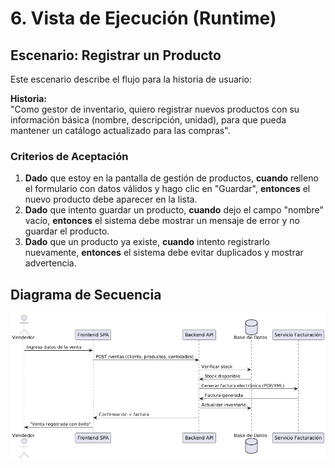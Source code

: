 # 6. Vista de Ejecución (Runtime)

## Escenario: Registrar un Producto

Este escenario describe el flujo para la historia de usuario:

**Historia:**  
"Como gestor de inventario, quiero registrar nuevos productos con su información básica (nombre, descripción, unidad), para que pueda mantener un catálogo actualizado para las compras".

### Criterios de Aceptación
1. **Dado** que estoy en la pantalla de gestión de productos, **cuando** relleno el formulario con datos válidos y hago clic en "Guardar", **entonces** el nuevo producto debe aparecer en la lista.
2. **Dado** que intento guardar un producto, **cuando** dejo el campo "nombre" vacío, **entonces** el sistema debe mostrar un mensaje de error y no guardar el producto.
3. **Dado** que un producto ya existe, **cuando** intento registrarlo nuevamente, **entonces** el sistema debe evitar duplicados y mostrar advertencia.

## Diagrama de Secuencia
![Diagrama de Secuencia](docs/images/sequence_register_sale.png)
